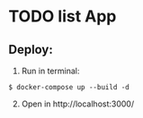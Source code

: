 # TODO list App

## Deploy:

1. Run in terminal: 

```ssh
$ docker-compose up --build -d
```

2. Open in http://localhost:3000/
